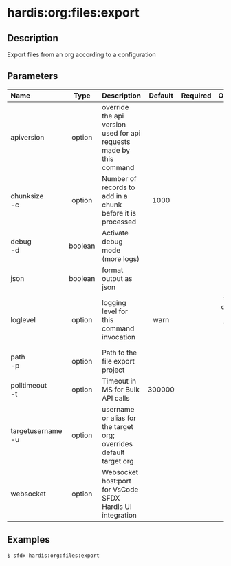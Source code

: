 <!-- This file has been generated with command 'sfdx hardis:doc:plugin:generate'. Please do not update it manually or it may be overwritten -->
# hardis:org:files:export

## Description

Export files from an org according to a configuration

## Parameters

|Name|Type|Description|Default|Required|Options|
|:---|:--:|:----------|:-----:|:------:|:-----:|
|apiversion|option|override the api version used for api requests made by this command||||
|chunksize<br/>-c|option|Number of records to add in a chunk before it is processed|1000|||
|debug<br/>-d|boolean|Activate debug mode (more logs)||||
|json|boolean|format output as json||||
|loglevel|option|logging level for this command invocation|warn||trace<br/>debug<br/>info<br/>warn<br/>error<br/>fatal|
|path<br/>-p|option|Path to the file export project||||
|polltimeout<br/>-t|option|Timeout in MS for Bulk API calls|300000|||
|targetusername<br/>-u|option|username or alias for the target org; overrides default target org||||
|websocket|option|Websocket host:port for VsCode SFDX Hardis UI integration||||

## Examples

```shell
$ sfdx hardis:org:files:export
```



